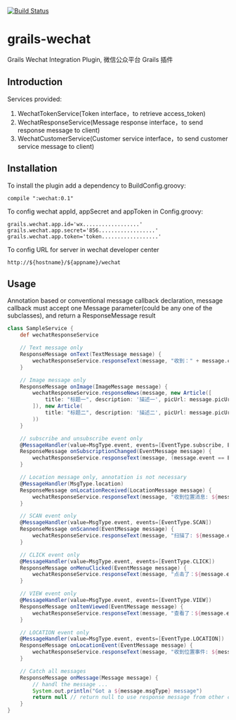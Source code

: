 [![Build Status](https://travis-ci.org/hhxiao/grails-wechat.svg?branch=master)](https://travis-ci.org/hhxiao/grails-wechat)

grails-wechat
=============

Grails Wechat Integration Plugin, 微信公众平台 Grails 插件 

## Introduction

Services provided:

1. WechatTokenService(Token interface，to retrieve access_token)
2. WechatResponseService(Message response interface，to send response message to client)
3. WechatCustomerService(Customer service interface，to send customer service message to client)

## Installation

To install the plugin add a dependency to BuildConfig.groovy:
~~~~~~~~~~~
compile ":wechat:0.1"
~~~~~~~~~~~

To config wechat appId, appSecret and appToken in Config.groovy:
~~~~~~~~~~~
grails.wechat.app.id='wx..................'
grails.wechat.app.secret='856..................'
grails.wechat.app.token='token..................'
~~~~~~~~~~~

To config URL for server in wechat developer center
~~~~~~~~~~~
http://${hostname}/${appname}/wechat
~~~~~~~~~~~


## Usage

Annotation based or conventional message callback declaration, message callback must accept one Message parameter(could be any one of the subclasses), and return a ResponseMessage result

~~~~~~~~~~~groovy
class SampleService {
    def wechatResponseService

    // Text message only
    ResponseMessage onText(TextMessage message) {
        wechatResponseService.responseText(message, "收到：" + message.content)
    }

    // Image message only
    ResponseMessage onImage(ImageMessage message) {
        wechatResponseService.responseNews(message, new Article([
            title: "标题一", description: '描述一', picUrl: message.picUrl
        ]), new Article(
            title: "标题二", description: '描述二', picUrl: message.picUrl
        ))
    }

    // subscribe and unsubscribe event only
    @MessageHandler(value=MsgType.event, events=[EventType.subscribe, EventType.unsubscribe])
    ResponseMessage onSubscriptionChanged(EventMessage message) {
        wechatResponseService.responseText(message, (message.event == EventType.subscribe) ? '欢迎' : '再见')
    }

    // Location message only, annotation is not necessary
    @MessageHandler(MsgType.location)
    ResponseMessage onLocationReceived(LocationMessage message) {
        wechatResponseService.responseText(message, "收到位置消息: ${message.label}")
    }

    // SCAN event only
    @MessageHandler(value=MsgType.event, events=[EventType.SCAN])
    ResponseMessage onScanned(EventMessage message) {
        wechatResponseService.responseText(message, "扫描了: ${message.eventKey}")
    }

    // CLICK event only
    @MessageHandler(value=MsgType.event, events=[EventType.CLICK])
    ResponseMessage onMenuClicked(EventMessage message) {
        wechatResponseService.responseText(message, "点击了：${message.eventKey}")
    }

    // VIEW event only
    @MessageHandler(value=MsgType.event, events=[EventType.VIEW])
    ResponseMessage onItemViewed(EventMessage message) {
        wechatResponseService.responseText(message, "查看了：${message.eventKey}")
    }

    // LOCATION event only
    @MessageHandler(value=MsgType.event, events=[EventType.LOCATION])
    ResponseMessage onLocationEvent(EventMessage message) {
        wechatResponseService.responseText(message, "收到位置事件: ${message.latitude}:${message.longitude}")
    }

    // Catch all messages
    ResponseMessage onMessage(Message message) {
        // handl the message ...
        System.out.println("Got a ${message.msgType} message")
        return null // return null to use response message from other callback
    }
}

~~~~~~~~~~~

